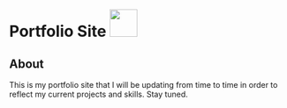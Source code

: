 # Portfolio Site <img src="https://user-images.githubusercontent.com/109120202/200468768-0987ed51-b44c-47f4-8f05-efeaa5c56bb0.png" width="50" />


## About
This is my portfolio site that I will be updating from time to time in order to reflect my current projects and skills. 
Stay tuned.
